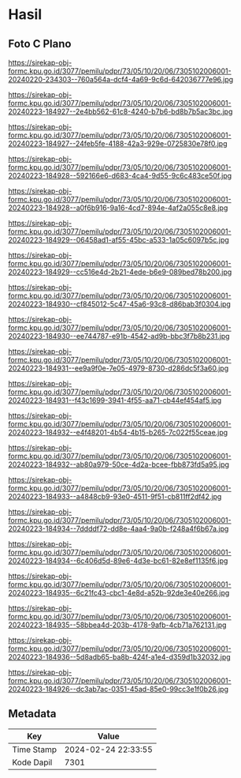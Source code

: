 # Hasil

## Foto C Plano

https://sirekap-obj-formc.kpu.go.id/3077/pemilu/pdpr/73/05/10/20/06/7305102006001-20240220-234303--760a564a-dcf4-4a69-9c6d-642036777e96.jpg

https://sirekap-obj-formc.kpu.go.id/3077/pemilu/pdpr/73/05/10/20/06/7305102006001-20240223-184927--2e4bb562-61c8-4240-b7b6-bd8b7b5ac3bc.jpg

https://sirekap-obj-formc.kpu.go.id/3077/pemilu/pdpr/73/05/10/20/06/7305102006001-20240223-184927--24feb5fe-4188-42a3-929e-0725830e78f0.jpg

https://sirekap-obj-formc.kpu.go.id/3077/pemilu/pdpr/73/05/10/20/06/7305102006001-20240223-184928--592166e6-d683-4ca4-9d55-9c6c483ce50f.jpg

https://sirekap-obj-formc.kpu.go.id/3077/pemilu/pdpr/73/05/10/20/06/7305102006001-20240223-184928--a0f6b916-9a16-4cd7-894e-4af2a055c8e8.jpg

https://sirekap-obj-formc.kpu.go.id/3077/pemilu/pdpr/73/05/10/20/06/7305102006001-20240223-184929--06458ad1-af55-45bc-a533-1a05c6097b5c.jpg

https://sirekap-obj-formc.kpu.go.id/3077/pemilu/pdpr/73/05/10/20/06/7305102006001-20240223-184929--cc516e4d-2b21-4ede-b6e9-089bed78b200.jpg

https://sirekap-obj-formc.kpu.go.id/3077/pemilu/pdpr/73/05/10/20/06/7305102006001-20240223-184930--cf845012-5c47-45a6-93c8-d86bab3f0304.jpg

https://sirekap-obj-formc.kpu.go.id/3077/pemilu/pdpr/73/05/10/20/06/7305102006001-20240223-184930--ee744787-e91b-4542-ad9b-bbc3f7b8b231.jpg

https://sirekap-obj-formc.kpu.go.id/3077/pemilu/pdpr/73/05/10/20/06/7305102006001-20240223-184931--ee9a9f0e-7e05-4979-8730-d286dc5f3a60.jpg

https://sirekap-obj-formc.kpu.go.id/3077/pemilu/pdpr/73/05/10/20/06/7305102006001-20240223-184931--f43c1699-3941-4f55-aa71-cb44ef454af5.jpg

https://sirekap-obj-formc.kpu.go.id/3077/pemilu/pdpr/73/05/10/20/06/7305102006001-20240223-184932--e4f48201-4b54-4b15-b265-7c022f55ceae.jpg

https://sirekap-obj-formc.kpu.go.id/3077/pemilu/pdpr/73/05/10/20/06/7305102006001-20240223-184932--ab80a979-50ce-4d2a-bcee-fbb873fd5a95.jpg

https://sirekap-obj-formc.kpu.go.id/3077/pemilu/pdpr/73/05/10/20/06/7305102006001-20240223-184933--a4848cb9-93e0-4511-9f51-cb811ff2df42.jpg

https://sirekap-obj-formc.kpu.go.id/3077/pemilu/pdpr/73/05/10/20/06/7305102006001-20240223-184934--7ddddf72-dd8e-4aa4-9a0b-f248a4f6b67a.jpg

https://sirekap-obj-formc.kpu.go.id/3077/pemilu/pdpr/73/05/10/20/06/7305102006001-20240223-184934--6c406d5d-89e6-4d3e-bc61-82e8ef1135f6.jpg

https://sirekap-obj-formc.kpu.go.id/3077/pemilu/pdpr/73/05/10/20/06/7305102006001-20240223-184935--6c21fc43-cbc1-4e8d-a52b-92de3e40e266.jpg

https://sirekap-obj-formc.kpu.go.id/3077/pemilu/pdpr/73/05/10/20/06/7305102006001-20240223-184935--58bbea4d-203b-4178-9afb-4cb71a762131.jpg

https://sirekap-obj-formc.kpu.go.id/3077/pemilu/pdpr/73/05/10/20/06/7305102006001-20240223-184936--5d8adb65-ba8b-424f-a1e4-d359d1b32032.jpg

https://sirekap-obj-formc.kpu.go.id/3077/pemilu/pdpr/73/05/10/20/06/7305102006001-20240223-184926--dc3ab7ac-0351-45ad-85e0-99cc3e1f0b26.jpg


## Metadata

| Key        | Value               |
| ---------- | ------------------- |
| Time Stamp | 2024-02-24 22:33:55 |
| Kode Dapil | 7301                |



